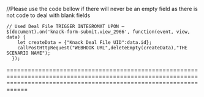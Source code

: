 //Please use the code bellow if there will never be an empty field as there is not code to deal with blank fields

    // Used Deal File TRIGGER INTEGROMAT UPON – 
    $(document).on('knack-form-submit.view_2966', function(event, view, data) { 
        let createData = {"Knack Deal File UID":data.id};
        callPostHttpRequest("WEBHOOK URL",deleteEmpty(createData),"THE SCENARIO NAME");    
      });

========================================================================================================================================================================

